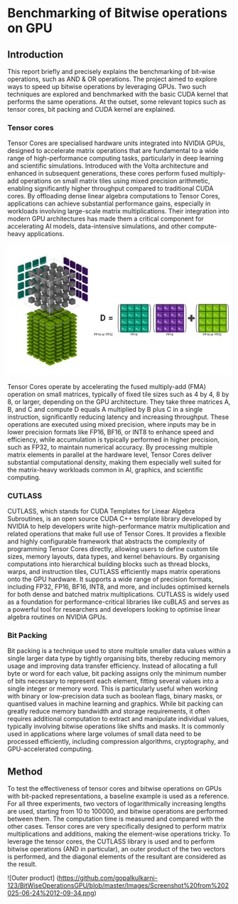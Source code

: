 # Benchmarking of Bitwise operations on GPU
## Introduction
This report briefly and precisely explains the benchmarking of bit-wise operations, such as AND & OR operations. The project aimed to explore ways to speed up bitwise operations by leveraging GPUs. Two such techniques are explored and benchmarked with the basic CUDA kernel that performs the same operations. At the outset, some relevant topics such as tensor cores, bit packing and CUDA kernel are explained.

### Tensor cores
Tensor Cores are specialised hardware units integrated into NVIDIA GPUs, designed to accelerate matrix operations that are fundamental to a wide range of high-performance computing tasks, particularly in deep learning and scientific simulations. Introduced with the Volta architecture and enhanced in subsequent generations, these cores perform fused multiply-add operations on small matrix tiles using mixed precision arithmetic, enabling significantly higher throughput compared to traditional CUDA cores. By offloading dense linear algebra computations to Tensor Cores, applications can achieve substantial performance gains, especially in workloads involving large-scale matrix multiplications. Their integration into modern GPU architectures has made them a critical component for accelerating AI models, data-intensive simulations, and other compute-heavy applications.

![Tensor core](https://github.com/gopalkulkarni-123/BitWiseOperationsGPU/blob/master/Images/tesnor_core_diagram.png)

Tensor Cores operate by accelerating the fused multiply-add (FMA) operation on small matrices, typically of fixed tile sizes such as 4 by 4, 8 by 8, or larger, depending on the GPU architecture. They take three matrices A, B, and C and compute D equals A multiplied by B plus C in a single instruction, significantly reducing latency and increasing throughput. These operations are executed using mixed precision, where inputs may be in lower precision formats like FP16, BF16, or INT8 to enhance speed and efficiency, while accumulation is typically performed in higher precision, such as FP32, to maintain numerical accuracy. By processing multiple matrix elements in parallel at the hardware level, Tensor Cores deliver substantial computational density, making them especially well suited for the matrix-heavy workloads common in AI, graphics, and scientific computing.

### CUTLASS
CUTLASS, which stands for CUDA Templates for Linear Algebra Subroutines, is an open source CUDA C++ template library developed by NVIDIA to help developers write high-performance matrix multiplication and related operations that make full use of Tensor Cores. It provides a flexible and highly configurable framework that abstracts the complexity of programming Tensor Cores directly, allowing users to define custom tile sizes, memory layouts, data types, and kernel behaviours. By organising computations into hierarchical building blocks such as thread blocks, warps, and instruction tiles, CUTLASS efficiently maps matrix operations onto the GPU hardware. It supports a wide range of precision formats, including FP32, FP16, BF16, INT8, and more, and includes optimised kernels for both dense and batched matrix multiplications. CUTLASS is widely used as a foundation for performance-critical libraries like cuBLAS and serves as a powerful tool for researchers and developers looking to optimise linear algebra routines on NVIDIA GPUs.

### Bit Packing
Bit packing is a technique used to store multiple smaller data values within a single larger data type by tightly organising bits, thereby reducing memory usage and improving data transfer efficiency. Instead of allocating a full byte or word for each value, bit packing assigns only the minimum number of bits necessary to represent each element, fitting several values into a single integer or memory word. This is particularly useful when working with binary or low-precision data such as boolean flags, binary masks, or quantised values in machine learning and graphics. While bit packing can greatly reduce memory bandwidth and storage requirements, it often requires additional computation to extract and manipulate individual values, typically involving bitwise operations like shifts and masks. It is commonly used in applications where large volumes of small data need to be processed efficiently, including compression algorithms, cryptography, and GPU-accelerated computing.

## Method
To test the effectiveness of tensor cores and bitwise operations on GPUs with bit-packed representations, a baseline example is used as a reference. For all three experiments, two vectors of logarithmically increasing lengths are used, starting from 10 to 100000, and bitwise operations are performed between them. The computation time is measured and compared with the other cases. 
Tensor cores are very specifically designed to perform matrix multiplications and additions, making the element-wise operations tricky. To leverage the tensor cores, the CUTLASS library is used and to perform bitwise operations (AND in particular), an outer product of the two vectors is performed, and the diagonal elements of the resultant are considered as the result.

![Outer product] (https://github.com/gopalkulkarni-123/BitWiseOperationsGPU/blob/master/Images/Screenshot%20from%202025-06-24%2012-09-34.png)
